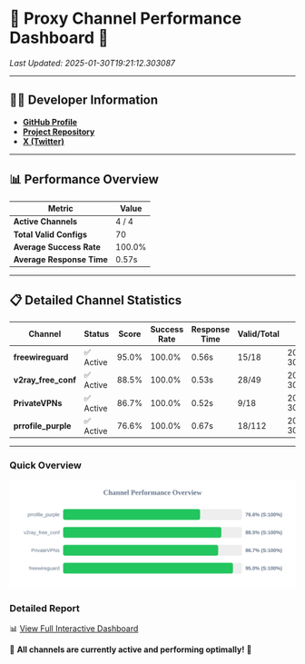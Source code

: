 # 🌟 Proxy Channel Performance Dashboard 🌟

_Last Updated: 2025-01-30T19:21:12.303087_

---

## 👩‍💻 Developer Information

- **[GitHub Profile](https://github.com/4n0nymou3)**  
- **[Project Repository](https://github.com/4n0nymou3/multi-proxy-config-fetcher)**  
- **[X (Twitter)](https://x.com/4n0nymou3)**  

---

## 📊 Performance Overview

| Metric                | Value       |
|-----------------------|-------------|
| **Active Channels**   | 4 / 4       |
| **Total Valid Configs** | 70          |
| **Average Success Rate** | 100.0%      |
| **Average Response Time** | 0.57s       |

---

## 📋 Detailed Channel Statistics

| Channel          | Status     | Score  | Success Rate | Response Time | Valid/Total | Last Success               |
|------------------|------------|--------|--------------|---------------|-------------|----------------------------|
| **freewireguard**  | ✅ Active  | 95.0%  | 100.0% | 0.56s         | 15/18       | 2025-01-30T19:21:12.301296 |
| **v2ray_free_conf**  | ✅ Active  | 88.5%  | 100.0% | 0.53s         | 28/49       | 2025-01-30T19:21:11.160376 |
| **PrivateVPNs**  | ✅ Active  | 86.7%  | 100.0% | 0.52s         | 9/18       | 2025-01-30T19:21:11.711629 |
| **prrofile_purple**  | ✅ Active  | 76.6%  | 100.0% | 0.67s         | 18/112       | 2025-01-30T19:21:10.563575 |

---

### Quick Overview
<div align="center">
  <a href="https://raw.githubusercontent.com/nullluser/NullRepo/refs/heads/main/assets/channel_stats_chart.svg">
    <img src="https://raw.githubusercontent.com/nullluser/NullRepo/refs/heads/main/assets/channel_stats_chart.svg" alt="Source Performance Statistics" width="800">
  </a>
</div>

### Detailed Report
📊 [View Full Interactive Dashboard](https://htmlpreview.github.io/?https://github.com/nullluser/NullRepo/blob/main/assets/performance_report.html)

🎉 **All channels are currently active and performing optimally!** 🎉

